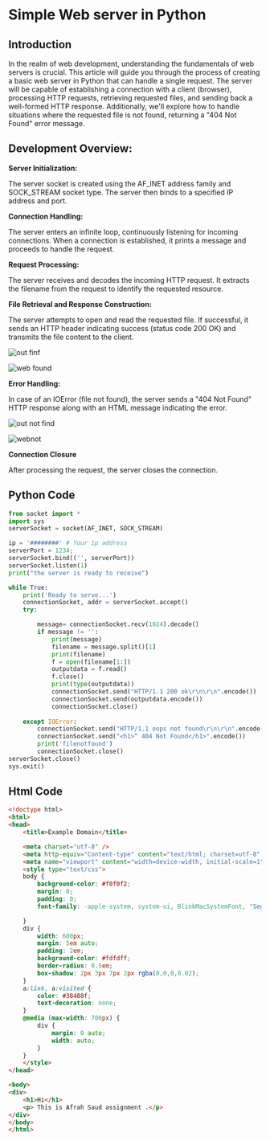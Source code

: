 # Simple Web server in Python

## Introduction

In the realm of web development, understanding the fundamentals of web servers is crucial. This article will guide you through the process of creating a basic web server in Python that can handle a single request. The server will be capable of establishing a connection with a client (browser), processing HTTP requests, retrieving requested files, and sending back a well-formed HTTP response. Additionally, we'll explore how to handle situations where the requested file is not found, returning a "404 Not Found" error message.

## Development Overview:

**Server Initialization:**

The server socket is created using the AF_INET address family and SOCK_STREAM socket type. The server then binds to a specified IP address and port.

**Connection Handling:**

The server enters an infinite loop, continuously listening for incoming connections. When a connection is established, it prints a message and proceeds to handle the request.

**Request Processing:**

The server receives and decodes the incoming HTTP request. It extracts the filename from the request to identify the requested resource.

**File Retrieval and Response Construction:**

The server attempts to open and read the requested file. If successful, it sends an HTTP header indicating success (status code 200 OK) and transmits the file content to the client.

![out finf](https://github.com/AfrahSaud36/WebServer/assets/138797663/edc7e051-9544-4bff-877b-2d56b56b4969)

![web found](https://github.com/AfrahSaud36/WebServer/assets/138797663/b6a627fc-fb5d-47c5-b7ad-00f48ce3581f)





**Error Handling:**

In case of an IOError (file not found), the server sends a "404 Not Found" HTTP response along with an HTML message indicating the error.

![out not find](https://github.com/AfrahSaud36/WebServer/assets/138797663/7a2df69a-ea4c-45bd-b657-b2718be0d2da)

![webnot](https://github.com/AfrahSaud36/WebServer/assets/138797663/7e35dae5-7497-4e33-bb2e-8d07fd892a81)


**Connection Closure**

After processing the request, the server closes the connection.

## Python Code
```python
from socket import *
import sys 
serverSocket = socket(AF_INET, SOCK_STREAM)

ip = '########' # Your ip address
serverPort = 1234;
serverSocket.bind(('', serverPort))
serverSocket.listen(1)
print("the server is ready to receive")

while True:
    print('Ready to serve...')
    connectionSocket, addr = serverSocket.accept()
    try:

        message= connectionSocket.recv(1024).decode()
        if message != '':
            print(message)
            filename = message.split()[1]
            print(filename)
            f = open(filename[1:])
            outputdata = f.read()
            f.close()
            print(type(outputdata))
            connectionSocket.send("HTTP/1.1 200 ok\r\n\r\n".encode())
            connectionSocket.send(outputdata.encode())
            connectionSocket.close()
          
    except IOError:
        connectionSocket.send("HTTP/1.1 oops not found\r\n\r\n".encode())
        connectionSocket.send("<h1>“ 404 Not Found</h1>".encode())
        print('filenotfound')
        connectionSocket.close()
serverSocket.close()
sys.exit()

```

## Html Code
```html
<!doctype html>
<html>
<head>
    <title>Example Domain</title>

    <meta charset="utf-8" />
    <meta http-equiv="Content-type" content="text/html; charset=utf-8" />
    <meta name="viewport" content="width=device-width, initial-scale=1" />
    <style type="text/css">
    body {
        background-color: #f0f0f2;
        margin: 0;
        padding: 0;
        font-family: -apple-system, system-ui, BlinkMacSystemFont, "Segoe UI", "Open Sans", "Helvetica Neue", Helvetica, Arial, sans-serif;

    }
    div {
        width: 600px;
        margin: 5em auto;
        padding: 2em;
        background-color: #fdfdff;
        border-radius: 0.5em;
        box-shadow: 2px 3px 7px 2px rgba(0,0,0,0.02);
    }
    a:link, a:visited {
        color: #38488f;
        text-decoration: none;
    }
    @media (max-width: 700px) {
        div {
            margin: 0 auto;
            width: auto;
        }
    }
    </style>
</head>

<body>
<div>
    <h1>Hi</h1>
    <p> This is Afrah Saud assignment .</p>
</div>
</body>
</html>
```
